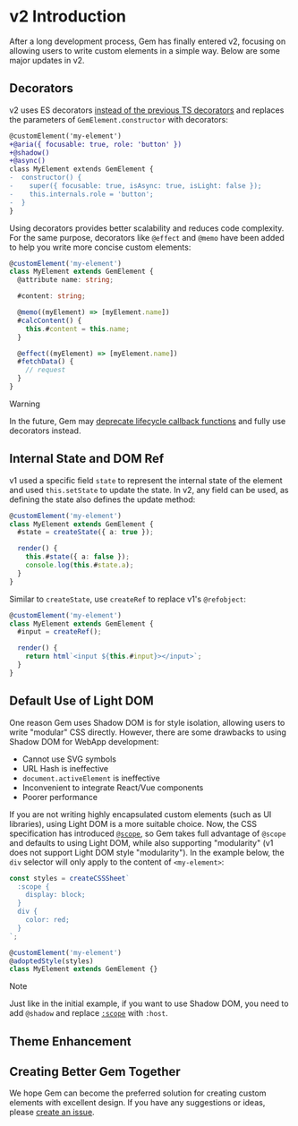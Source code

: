 # v2 Introduction

After a long development process, Gem has finally entered v2, focusing on allowing users to write custom elements in a simple way. Below are some major updates in v2.

## Decorators

v2 uses ES decorators [instead of the previous TS decorators](./es-decorators) and replaces the parameters of `GemElement.constructor` with decorators:

```diff
@customElement('my-element')
+@aria({ focusable: true, role: 'button' })
+@shadow()
+@async()
class MyElement extends GemElement {
-  constructor() {
-    super({ focusable: true, isAsync: true, isLight: false });
-    this.internals.role = 'button';
-  }
}
```

Using decorators provides better scalability and reduces code complexity. For the same purpose, decorators like `@effect` and `@memo` have been added to help you write more concise custom elements:

```ts
@customElement('my-element')
class MyElement extends GemElement {
  @attribute name: string;

  #content: string;

  @memo((myElement) => [myElement.name])
  #calcContent() {
    this.#content = this.name;
  }

  @effect((myElement) => [myElement.name])
  #fetchData() {
    // request
  }
}
```

> [!WARNING]
> In the future, Gem may [deprecate lifecycle callback functions](https://github.com/mantou132/gem/issues/159) and fully use decorators instead.

## Internal State and DOM Ref

v1 used a specific field `state` to represent the internal state of the element and used `this.setState` to update the state. In v2, any field can be used, as defining the state also defines the update method:

```ts
@customElement('my-element')
class MyElement extends GemElement {
  #state = createState({ a: true });

  render() {
    this.#state({ a: false });
    console.log(this.#state.a);
  }
}
```

Similar to `createState`, use `createRef` to replace v1's `@refobject`:

```ts
@customElement('my-element')
class MyElement extends GemElement {
  #input = createRef();

  render() {
    return html`<input ${this.#input}></input>`;
  }
}
```

## Default Use of Light DOM

One reason Gem uses Shadow DOM is for style isolation, allowing users to write "modular" CSS directly. However, there are some drawbacks to using Shadow DOM for WebApp development:

- Cannot use SVG symbols
- URL Hash is ineffective
- `document.activeElement` is ineffective
- Inconvenient to integrate React/Vue components
- Poorer performance

If you are not writing highly encapsulated custom elements (such as UI libraries), using Light DOM is a more suitable choice. Now, the CSS specification has introduced [`@scope`](https://developer.mozilla.org/en-US/docs/Web/CSS/@scope), so Gem takes full advantage of `@scope` and defaults to using Light DOM, while also supporting "modularity" (v1 does not support Light DOM style "modularity"). In the example below, the `div` selector will only apply to the content of `<my-element>`:

```ts
const styles = createCSSSheet`
  :scope {
    display: block;
  }
  div {
    color: red;
  }
`;

@customElement('my-element')
@adoptedStyle(styles)
class MyElement extends GemElement {}
```

> [!NOTE]
> Just like in the initial example, if you want to use Shadow DOM, you need to add `@shadow` and replace [`:scope`](https://developer.mozilla.org/en-US/docs/Web/CSS/:scope) with `:host`.

## Theme Enhancement

<gbp-include src="../snippets/scoped-theme.md"></gbp-include>

## Creating Better Gem Together

We hope Gem can become the preferred solution for creating custom elements with excellent design. If you have any suggestions or ideas, please [create an issue](https://github.com/mantou132/gem/issues/new).
